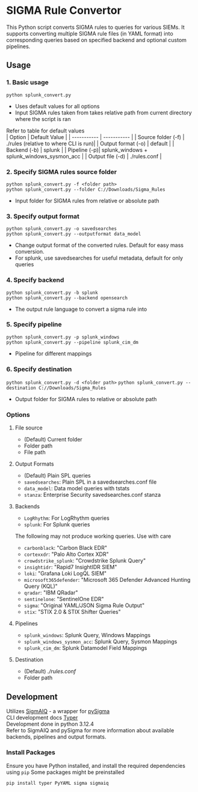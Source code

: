 # SIGMA Rule Convertor 
This Python script converts SIGMA rules to queries for various SIEMs. It supports converting multiple SIGMA rule files (in YAML format) into corresponding queries based on specified backend and optional custom pipelines.

## Usage
### 1. Basic usage
`python splunk_convert.py`  
- Uses default values for all options
- Input SIGMA rules taken from takes relative path from current directory where the script is ran

Refer to table for default values  
| Option      | Default Value  |
| ----------- | ----------- |
| Source folder (-f) | ./rules (relative to where CLI is run)|
| Output format (-o) | default        |
| Backend (-b) | splunk        |
| Pipeline (-p)| splunk_windows + splunk_windows_sysmon_acc |
| Output file (-d) | ./rules.conf |  

### 2. Specify SIGMA rules source folder  
`python splunk_convert.py -f <folder path>`  
`python splunk_convert.py --folder C://Downloads/Sigma_Rules`
- Input folder for SIGMA rules from relative or absolute path

### 3. Specify output format  
`python splunk_convert.py -o savedsearches`  
`python splunk_convert.py --outputformat data_model`
- Change output format of the converted rules. Default for easy mass conversion.
- For splunk, use savedsearches for useful metadata, default for only queries

### 4. Specify backend  
`python splunk_convert.py -b splunk`  
`python splunk_convert.py --backend opensearch`
- The output rule language to convert a sigma rule into

### 5. Specify pipeline  
`python splunk_convert.py -p splunk_windows`  
`python splunk_convert.py --pipeline splunk_cim_dm`
- Pipeline for different mappings

### 6. Specify destination  
`python splunk_convert.py -d <folder path>` 
`python splunk_convert.py --destination C://Downloads/Sigma_Rules`
- Output folder for SIGMA rules to relative or absolute path



### Options
1. File source
   - (Default) Current folder
   - Folder path
   - File path
2. Output Formats
   - (Default) Plain SPL queries
   - `savedsearches`: Plain SPL in a savedsearches.conf file
   - `data_model`: Data model queries with tstats
   - `stanza`: Enterprise Security savedsearches.conf stanza
3. Backends
   - `LogRhythm`: For LogRhythm queries
   - `splunk`: For Splunk queries

   The following may not produce working queries. Use with care
   - `carbonblack`: "Carbon Black EDR"
   - `cortexxdr`: "Palo Alto Cortex XDR"
   - `crowdstrike_splunk`: "Crowdstrike Splunk Query"
   - `insightidr`: "Rapid7 InsightIDR SIEM"
   - `loki`: "Grafana Loki LogQL SIEM"
   - `microsoft365defender`: "Microsoft 365 Defender Advanced Hunting Query (KQL)"
   - `qradar`: "IBM QRadar"
   - `sentinelone`: "SentinelOne EDR"
   - `sigma`: "Original YAML/JSON Sigma Rule Output"
   - `stix`: "STIX 2.0 & STIX Shifter Queries"
4. Pipelines
   - `splunk_windows`: Splunk Query, Windows Mappings 
   - `splunk_windows_sysmon_acc`: Splunk Query, Sysmon Mappings 
   - `splunk_cim_dm`: Splunk Datamodel Field Mappings 
5. Destination
   - (Default) *./rules.conf*
   - Folder path

## Development
Utilizes [SigmAIQ](https://github.com/AttackIQ/SigmAIQ) - a wrapper for [pySigma](https://github.com/SigmaHQ/pySigma)  
CLI development docs [Typer](https://typer.tiangolo.com/tutorial/options/callback-and-context/#validate-cli-parameters)  
Development done in python 3.12.4  
Refer to SigmAIQ and pySigma for more information about available backends, pipelines and output formats.

### Install Packages
Ensure you have Python installed, and install the required dependencies using `pip`
Some packages might be preinstalled

`pip install typer PyYAML sigma sigmaiq`
